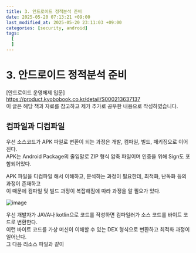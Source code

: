 ```yaml
---
title: 3. 안드로이드 정적분석 준비
date: 2025-05-20 07:13:21 +09:00
last_modified_at: 2025-05-20 23:11:03 +09:00
categories: [security, android]
tags:
  [
  ]
---
```


# **3. 안드로이드 정적분석 준비**

[안드로이드 운영체제 입문] https://product.kyobobook.co.kr/detail/S000213637137<br>
이 글은 해당 책과 자료를 참고하고 제가 추가로 공부한 내용으로 작성하였습니다.

## 컴파일과 디컴파일
우선 소스코드가 APK 파일로 변환이 되는 과정은 개발, 컴파일, 빌드, 패키징으로 이어진다.<br>
APK는 Android Package의 줄임말로 ZIP 형식 압축 파일이며 인증을 위해 Sign도 포함되어있다.<br>

APK 파일을 디컴파일 해서 이해하고, 분석하는 과정이 필요한데, 최적화, 난독화 등의 과정이 존재하고<br>
이 때문에 컴파일 및 빌드 과정이 복잡해짐에 따라 과정을 알 필요가 있다.

![image](../assets/img/security/android/compile.PNG)<br>

우선 개발자가 JAVA나 kotlin으로 코드를 작성하면 컴파일러가 소스 코드를 바이트 코드로 변환한다.<br>
이런 바이트 코드를 가상 머신이 이해할 수 있는 DEX 형식으로 변환하고 최적화 과정이 일어난다.<br>
그 다음 리소스 파일과 같이 

